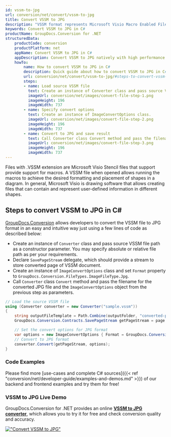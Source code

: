 ```yaml
---
id: vssm-to-jpg
url: conversion/net/convert/vssm-to-jpg
title: Convert VSSM to JPG
description: "VSSM format represents Microsoft Visio Macro Enabled File Format with .vssm extension. Learn how to convert VSSM to JPG file programmatically in C# language using GroupDocs.Conversion for .NET library."
keywords: Convert VSSM to JPG in C#
productName: GroupDocs.Conversion for .NET
structuredData:
    productCode: conversion
    productPlatform: net
    appName: Convert VSSM to JPG in C#
    appDescription: Convert VSSM to JPG natively with high performance using C# language and server side GroupDocs.Conversion for .NET APIs, without the use of any software like Microsoft or Open Office.
    howTo:
        name: How to convert VSSM to JPG in C# 
        description: Quick guide about how to convert VSSM to JPG in C# with high performance and accuracy.
        url: conversion/net/convert/vssm-to-jpg/#steps-to-convert-vssm-to-jpg-in-c
        steps:
        - name: Load source VSSM file 
          text: Create an instance of Converter class and pass source VSSM file path as a constructor parameter. You may specify absolute or relative file path as per your requirements. 
          imageUrl: conversion/net/images/convert-file-step-1.png
          imageHeight: 196
          imageWidth: 737
        - name: Specify convert options 
          text: Create an instance of ImageConvertOptions class.
          imageUrl: conversion/net/images/convert-file-step-2.png
          imageHeight: 196
          imageWidth: 737
        - name: Convert to JPG and save result 
          text: Call Converter class Convert method and pass the filename for the converted HTML file and the ImageConvertOptions object from the previous step as parameters.
          imageUrl: conversion/net/images/convert-file-step-3.png
          imageHeight: 196
          imageWidth: 737
---
```


Files with .VSSM extension are Microsoft Visio Stencil files that support provide support for macros. A VSSM file when opened allows running the macros to achieve the desired formatting and placement of shapes in a diagram. In general, Microsoft Visio is drawing software that allows creating files that can contain and represent user-defined information in different shapes.

## Steps to convert VSSM to JPG in C#

[GroupDocs.Conversion](https://products.groupdocs.com/conversion/net) allows developers to convert the VSSM file to JPG format in an easy and intuitive way just using a few lines of code as described below:

* Create an instance of `Converter` class and pass source VSSM file path as a constructor parameter. You may specify absolute or relative file path as per your requirements. 
* Declare `SavePageStream` delegate, which should provide a stream to store converted page of VSSM document.
* Create an instance of `ImageConvertOptions` class and set `Format` property to `GroupDocs.Conversion.FileTypes.ImageFileType.Jpg`.
* Call `Converter` class `Convert` method and pass the filename for the converted JPG file and the `ImageConvertOptions` object from the previous step as parameters.

```csharp
// Load the source VSSM file
using (Converter converter = new Converter("sample.vssm"))
{
    string outputFileTemplate = Path.Combine(outputFolder, "converted-page-{0}.jpg");
    GroupDocs.Conversion.Contracts.SavePageStream getPageStream = page => new FileStream(string.Format(outputFileTemplate, page), FileMode.Create);

    // Set the convert options for JPG format
    var options = new ImageConvertOptions { Format = GroupDocs.Conversion.FileTypes.ImageFileType.Jpg };   
    // Convert to JPG format
    converter.Convert(getPageStream, options);
}
```

### Code Examples

Please find more [use-cases and complete C# sources]({{< ref "conversion/net/developer-guide/examples-and-demos.md" >}}) of our backend and frontend examples and try them for free!

### VSSM to JPG Live Demo

GroupDocs.Conversion for .NET provides an online [**VSSM to JPG converter**](https://products.groupdocs.app/conversion/vssm-to-jpg), which allows you to try it for free and check conversion quality and accuracy.

[!["Convert VSSM to JPG"](conversion/net/images/convert-to-jpg/convert-vssm-to-jpg.png)](https://products.groupdocs.app/conversion/vssm-to-jpg)